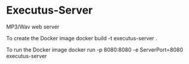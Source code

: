 # Executus-Server
MP3/Wav web server

To create the Docker image
docker build -t executus-server .

To run the Docker image
docker run -p 8080:8080 -e ServerPort=8080 executus-server